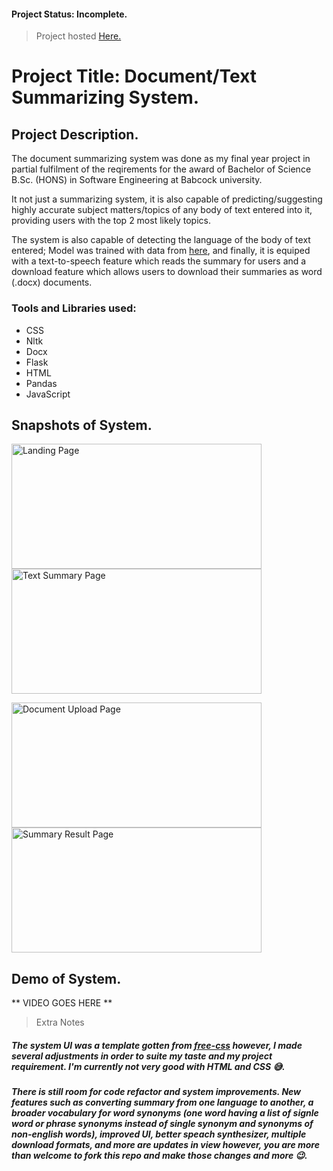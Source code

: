 #### Project Status: Incomplete.
> Project hosted <a href="https://doc-summary.onrender.com/">Here.</a>

# Project Title: Document/Text Summarizing System.
## Project Description.
The document summarizing system was done as my final year project in partial fulfilment of the reqirements for the award of Bachelor of Science B.Sc. (HONS) in Software Engineering at Babcock university.   

It not just a summarizing system, it is also capable of predicting/suggesting highly accurate subject matters/topics of any body of text entered into it, providing users with the top 2 most likely topics.   

The system is also capable of detecting the language of the body of text entered; Model was trained with data from <a href="https://www.kaggle.com/datasets/emirhanai/language-detect-artificial-intelligence-software?select=language_detection.csv">here<a/>, and finally, it is equiped with a text-to-speech feature which reads the summary for users and a download feature which allows users to download their summaries as word (.docx) documents.

### Tools and Libraries used:
* CSS
* Nltk
* Docx
* Flask
* HTML
* Pandas
* JavaScript

## Snapshots of System.
<img src= "https://user-images.githubusercontent.com/78413685/213757235-51cb51a7-ba31-45e3-b329-1cb30ec0802c.png" width="400" height="200" alt="Landing Page"><img src= "https://user-images.githubusercontent.com/78413685/213757922-06b03d9f-f3d2-49d4-aa93-564d08b9ca0e.png" width="400" height="200" alt="Text Summary Page">

<img src= "https://user-images.githubusercontent.com/78413685/213759227-4a3d8eba-e14d-4067-a905-f4d1a6fe2d5a.png" width="400" height="200" alt="Document Upload Page"><img src= "https://user-images.githubusercontent.com/78413685/213804233-236306b6-2325-42c5-91bf-33022d073669.png" width="400" height="200" alt="Summary Result Page">


## Demo of System.
** VIDEO GOES HERE **


> Extra Notes   
##### The system UI was a template gotten from <a href="https://www.free-css.com/free-css-templates/page277/blueneek">free-css</a> however, I made several adjustments in order to suite my taste and my project requirement. I'm currently not very good with HTML and CSS 😅.   
##### There is still room for code refactor and system improvements. New features such as converting summary from one language to another, a broader vocabulary for word synonyms (one word having a list of signle word or phrase synonyms instead of single synonym and synonyms of non-english words), improved UI, better speach synthesizer, multiple download formats, and more are updates in view however, you are more than welcome to fork this repo and make those changes and more 😉.
